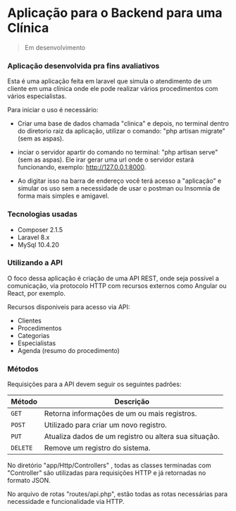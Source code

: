<h1>Aplicação para o Backend para uma Clínica</h1>

>Em desenvolvimento

### Aplicação desenvolvida pra fins avaliativos

Esta é uma aplicação feita em laravel que simula o atendimento de um 
cliente em uma clínica onde ele pode realizar vários procedimentos com
vários especialistas.

Para iniciar o uso é necessário: 

+ Criar uma base de dados chamada "clinica" e depois, no terminal
dentro do diretorio raiz da aplicação, utilizar o comando: "php artisan migrate" (sem as aspas).

+ inciar o servidor apartir do comando no terminal: "php artisan serve" (sem as aspas). Ele irar gerar 
uma url onde o servidor estará funcionando, exemplo: http://127.0.0.1:8000.

+ Ao digitar isso na barra de endereço você terá acesso a "aplicação" e simular os uso sem a necessidade
de usar o postman ou Insomnia de forma mais simples e amigavel.
### Tecnologias usadas

+ Composer 2.1.5
+ Laravel 8.x
+ MySql 10.4.20

### Utilizando a API

O foco dessa aplicação é criação de uma API REST, onde seja possível a comunicação, via protocolo HTTP com
recursos externos como Angular ou React, por exemplo.

Recursos disponiveis para acesso via API:

+ Clientes
+ Procedimentos
+ Categorias
+ Especialistas
+ Agenda (resumo do procedimento)

### Métodos

Requisições para a API devem seguir os seguintes padrões:

| Método | Descrição |
|---|---|
| `GET` | Retorna informações de um ou mais registros. |
| `POST` | Utilizado para criar um novo registro. |
| `PUT` | Atualiza dados de um registro ou altera sua situação. |
| `DELETE` | Remove um registro do sistema. |


No diretório "app/Http/Controllers" , todas as classes terminadas com "Controller" são utilizadas para requisições 
HTTP e já retornadas no formato JSON.

No arquivo de rotas "routes/api.php", estão todas as rotas necessárias para necessidade e funcionalidade via HTTP.






 